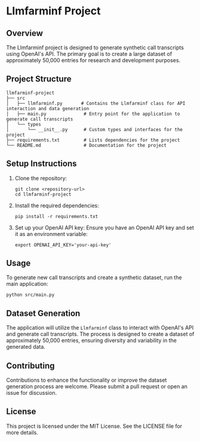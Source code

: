 # Llmfarminf Project

## Overview
The Llmfarminf project is designed to generate synthetic call transcripts using OpenAI's API. The primary goal is to create a large dataset of approximately 50,000 entries for research and development purposes.

## Project Structure
```
llmfarminf-project
├── src
│   ├── llmfarminf.py       # Contains the Llmfarminf class for API interaction and data generation
│   ├── main.py              # Entry point for the application to generate call transcripts
│   └── types
│       └── __init__.py      # Custom types and interfaces for the project
├── requirements.txt         # Lists dependencies for the project
└── README.md                # Documentation for the project
```

## Setup Instructions
1. Clone the repository:
   ```
   git clone <repository-url>
   cd llmfarminf-project
   ```

2. Install the required dependencies:
   ```
   pip install -r requirements.txt
   ```

3. Set up your OpenAI API key:
   Ensure you have an OpenAI API key and set it as an environment variable:
   ```
   export OPENAI_API_KEY='your-api-key'
   ```

## Usage
To generate new call transcripts and create a synthetic dataset, run the main application:
```
python src/main.py
```

## Dataset Generation
The application will utilize the `Llmfarminf` class to interact with OpenAI's API and generate call transcripts. The process is designed to create a dataset of approximately 50,000 entries, ensuring diversity and variability in the generated data.

## Contributing
Contributions to enhance the functionality or improve the dataset generation process are welcome. Please submit a pull request or open an issue for discussion.

## License
This project is licensed under the MIT License. See the LICENSE file for more details.